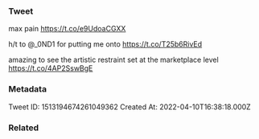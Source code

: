 ### Tweet
max pain https://t.co/e9UdoaCGXX

h/t to @_0ND1 for putting me onto https://t.co/T25b6RivEd

amazing to see the artistic restraint set at the marketplace level https://t.co/4AP2SswBgE

### Metadata
Tweet ID: 1513194674261049362
Created At: 2022-04-10T16:38:18.000Z

### Related

